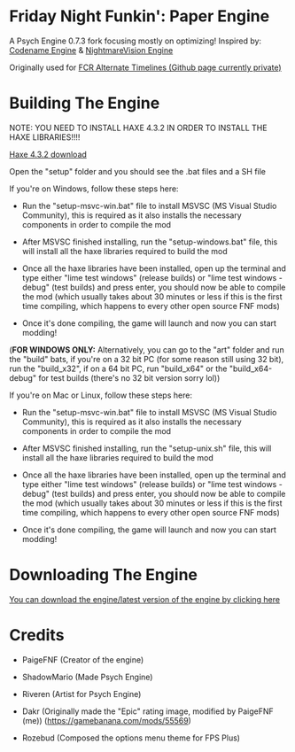 # Friday Night Funkin': Paper Engine
A Psych Engine 0.7.3 fork focusing mostly on optimizing! Inspired by: [Codename Engine](https://github.com/CodenameCrew/CodenameEngine) & [NightmareVision Engine](https://github.com/DuskieWhy/NightmareVision)

Originally used for [FCR Alternate Timelines (Github page currently private)](https://github.com/paigefnf/FCR-Alternate-Timelines-Source)

# Building The Engine

NOTE: YOU NEED TO INSTALL HAXE 4.3.2 IN ORDER TO INSTALL THE HAXE LIBRARIES!!!!

[Haxe 4.3.2 download](https://haxe.org/download/version/4.3.2/)

Open the "setup" folder and you should see the .bat files and a SH file

If you're on Windows, follow these steps here:

* Run the "setup-msvc-win.bat" file to install MSVSC (MS Visual Studio Community), this is required as it also installs the necessary components in order to compile the mod

* After MSVSC finished installing, run the "setup-windows.bat" file, this will install all the haxe libraries required to build the mod

* Once all the haxe libraries have been installed, open up the terminal and type either "lime test windows" (release builds) or "lime test windows -debug" (test builds) and press enter, you should now be able to compile the mod (which usually takes about 30 minutes or less if this is the first time compiling, which happens to every other open source FNF mods)

* Once it's done compiling, the game will launch and now you can start modding!

(**FOR WINDOWS ONLY:** Alternatively, you can go to the "art" folder and run the "build" bats, if you're on a 32 bit PC (for some reason still using 32 bit), run the "build_x32", if on a 64 bit PC, run "build_x64"
or the "build_x64-debug" for test builds (there's no 32 bit version sorry lol))

If you're on Mac or Linux, follow these steps here:

* Run the "setup-msvc-win.bat" file to install MSVSC (MS Visual Studio Community), this is required as it also installs the necessary components in order to compile the mod

* After MSVSC finished installing, run the "setup-unix.sh" file, this will install all the haxe libraries required to build the mod

* Once all the haxe libraries have been installed, open up the terminal and type either "lime test windows" (release builds) or "lime test windows -debug" (test builds) and press enter, you should now be able to compile the mod (which usually takes about 30 minutes or less if this is the first time compiling, which happens to every other open source FNF mods)

* Once it's done compiling, the game will launch and now you can start modding!

# Downloading The Engine
[You can download the engine/latest version of the engine by clicking here](https://github.com/paigefnf/FNF-Paper-Engine/actions)

# Credits
- PaigeFNF (Creator of the engine)

- ShadowMario (Made Psych Engine)

- Riveren (Artist for Psych Engine)

- Dakr (Originally made the "Epic" rating image, modified by PaigeFNF (me)) (https://gamebanana.com/mods/55569)

- Rozebud (Composed the options menu theme for FPS Plus)
